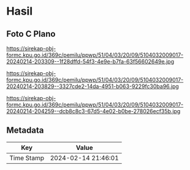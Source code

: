 # Hasil

## Foto C Plano

https://sirekap-obj-formc.kpu.go.id/369c/pemilu/ppwp/51/04/03/20/09/5104032009017-20240214-203309--1f28dffd-54f3-4e9e-b7fa-63f56602649e.jpg

https://sirekap-obj-formc.kpu.go.id/369c/pemilu/ppwp/51/04/03/20/09/5104032009017-20240214-203829--3327cde2-14da-4951-b063-9229fc30ba96.jpg

https://sirekap-obj-formc.kpu.go.id/369c/pemilu/ppwp/51/04/03/20/09/5104032009017-20240214-204259--dcb8c8c3-67d5-4e02-b0be-278026ecf35b.jpg


## Metadata

| Key        | Value               |
| ---------- | ------------------- |
| Time Stamp | 2024-02-14 21:46:01 |



